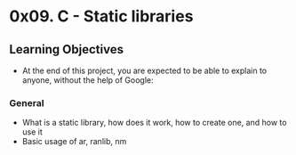# 0x09. C - Static libraries

## Learning Objectives
* At the end of this project, you are expected to be able to explain to anyone, without the help of Google:

### General
* What is a static library, how does it work, how to create one, and how to use it
* Basic usage of ar, ranlib, nm
